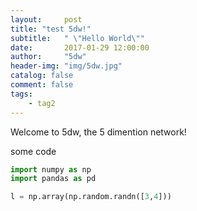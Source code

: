 ```yaml
---
layout:     post
title: "test 5dw!"
subtitle:   " \"Hello World\""
date:       2017-01-29 12:00:00
author:     "5dw"
header-img: "img/5dw.jpg"
catalog: false
comment: false
tags:
    - tag2
---
```


Welcome to 5dw, the 5 dimention network!

some code
``` python
import numpy as np
import pandas as pd

l = np.array(np.random.randn([3,4]))

```
